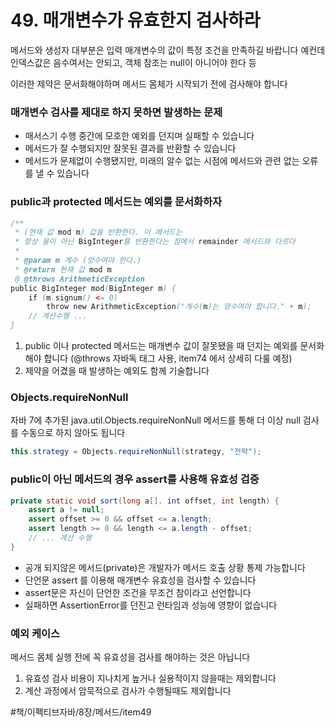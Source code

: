 # 49. 매개변수가 유효한지 검사하라
메서드와 생성자 대부분은 입력 매개변수의 값이 특정 조건을 만족하길 바랍니다
예컨데 인덱스값은 음수여서는 안되고, 객체 참조는 null이 아니어야 한다 등

이러한 제약은 문서화해야하며 메서드 몸체가 시작되기 전에 검사해야 합니다

### 매개변수 검사를 제대로 하지 못하면 발생하는 문제
* 매서스기 수행 중간에 모호한 예외를 던지며 실패할 수 있습니다
* 메서드가 잘 수행되지만 잘못된 결과를 반환할 수 있습니다
* 메서드가 문제없이 수행됐지만, 미래의 알수 없는 시점에 메서드와 관련 없는 오류를 낼 수 있습니다

### public과 protected 메서드는 예외를 문서화하자
```java
/**
 * (현재 값 mod m) 값을 반환한다. 이 메서드는
 * 항상 을이 아닌 BigInteger를 반환한다는 점에서 remainder 메서드와 다르다
 *
 * @param m 계수 (양수여야 한다.)
 * @return 현재 값 mod m
 @ @throws ArithmeticException
public BigInteger mod(BigInteger m) {
	if (m.signum() <= 0) 
		throw new ArithmeticException("계수(m)는 양수여야 합니다." + m);
	// 계산수행 ...
}
```
1. public 이나 protected 메서드는 매개변수 값이 잘못됐을 때 던지는 예외를 문서화 해야 합니다 (@throws 자바독 태그 사용, item74 에서 상세히 다룰 예정)
2. 제약을 어겼을 때 발생하는 예외도 함께 기술합니다

### Objects.requireNonNull
자바 7에 추가된 java.util.Objects.requireNonNull 메서드를 통해 더 이상 null 검사를 수동으로 하지 않아도 됩니다
```java
this.strategy = Objects.requireNonNull(strategy, "전략");
```


### public이 아닌 메서드의 경우 assert를 사용해 유효성 검증
```java
private static void sort(long a[]. int offset, int length) {
	assert a != null;
	assert offset >= 0 && offset <= a.length;
	assert length >= 0 && length <= a.length - offset;
	// ... 계산 수행
}
```
* 공개 되지않은 메서드(private)은 개발자가 메서드 호출 상황 통제 가능합니다
* 단언문 assert 를 이용해 매개변수 유효성을 검사할 수 있습니다
* assert문은 자신이 단언한 조건을 무조건 참이라고 선언합니다
* 실패하면 AssertionError를 던진고 런타임과 성능에 영향이 없습니다

### 예외 케이스
메서드 몸체 실행 전에 꼭 유효성을 검사를 해야하는 것은 아닙니다
1. 유효성 검사 비용이 지나치게 높거나 실용적이지 않을때는 제외합니다
2. 계산 과정에서 암묵적으로 검사가 수행될때도 제외합니다


#책/이펙티브자바/8장/메서드/item49